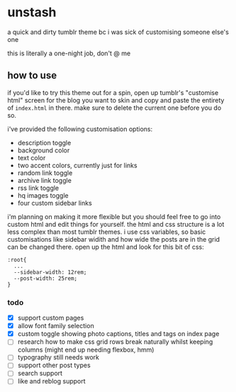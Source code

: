 # unstash
a quick and dirty tumblr theme bc i was sick of customising someone else's one

this is literally a one-night job, don't @ me

## how to use
if you'd like to try this theme out for a spin, open up tumblr's "customise html" screen for the blog you want to skin and copy and paste the entirety of `index.html` in there. make sure to delete the current one before you do so.

i've provided the following customisation options:

- description toggle
- background color
- text color
- two accent colors, currently just for links
- random link toggle
- archive link toggle
- rss link toggle
- hq images toggle
- four custom sidebar links

i'm planning on making it more flexible but you should feel free to go into custom html and edit things for yourself. the html and css structure is a lot less complex than most tumblr themes. i use css variables, so basic customisations like sidebar widith and how wide the posts are in the grid can be changed there. open up the html and look for this bit of css:

```
:root{
  ...
  --sidebar-width: 12rem;
  --post-width: 25rem;
}
```

### todo
- [x] support custom pages
- [x] allow font family selection
- [x] custom toggle showing photo captions, titles and tags on index page
- [ ] research how to make css grid rows break naturally whilst keeping columns (might end up needing flexbox, hmm)
- [ ] typography still needs work
- [ ] support other post types
- [ ] search support
- [ ] like and reblog support
